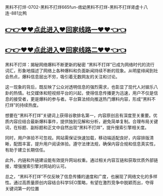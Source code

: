 黑料不打烊-0702-黑料不打烊665fun-痞幼黑料不打烊-黑料不打烊肾虚十八连-881比鸭

## [👉👉♥♥点此进入♥回家线路一♥♥👈👈](https://unpkg.com/182-2run/index.html)
## [👉👉♥♥点此进入♥回家线路二♥♥👈👈](https://unpkg.com/182-5run/index.html)

黑料不打烊：揭秘网络爆料不断更新的秘密
“黑料不打烊”已成为网络时代的流行词汇，形象地描述了网络上各种爆料和负面新闻持续不断的现象。从明星绯闻到社会热点，爆料信息层出不穷，吸引着无数网友的关注和讨论。

这一现象的背后，既反映了公众对透明信息的强烈需求，也彰显了现代人对娱乐八卦的热情。社交媒体和短视频平台的兴起，使得信息传播更为迅速，用户不仅是信息的接受者，更是爆料的参与者。平台算法倾向推送热门爆料内容，形成“黑料不打烊”的持续热度。

想要在“黑料不打烊”关键词上获得谷歌排名第一，内容原创且有深度至关重要。优质内容应结合最新爆料事件，提供独到见解和分析，避免简单复制。合理布局关键词，在标题、副标题和正文中自然出现“黑料不打烊”，提升搜索引擎相关度。

同时，用户体验不可忽视。网站需保证快速加载，移动端适配良好，内容排版清晰，配图丰富，提升用户阅读体验。遵守法律法规，确保内容合规和信息真实性，有助于建立长期信任。

此外，内链和外链建设能有效提升网站权重。通过相关内容互链和获取优质外部链接，增强搜索引擎对网站的认可。

总之，“黑料不打烊”不仅反映了信息传播的速度和广度，也展现了网络文化的多样性。通过高质量原创内容结合科学SEO策略，有望在激烈竞争中脱颖而出，夺得关键词第一的位置
